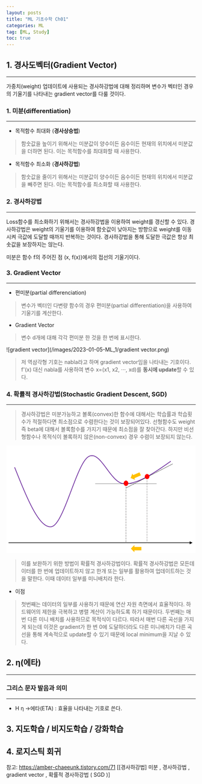 ```yaml
---
layout: posts
title: "ML 기초수학 Ch01"
categories: ML
tag: [ML, Study]
toc: true
---
```


## 1. 경사도벡터(Gradient Vector)

***

가중치(weight) 업데이트에 사용되는 경사하강법에 대해 정리하며 변수가 벡터인 경우의 기울기를 나타내는 gradient vector를 다룰 것이다.

### **1. 미분(differentiation)**

***

- 목적함수 최대화 (**경사상승법**)
> 함숫값을 높이기 위해서는 미분값이 양수이든 음수이든 현재의 위치에서 미분값을 더하면 된다. 이는 목적함수를 최대화할 때 사용한다.

- 목적함수 최소화 (**경사하강법**)
> 함숫값을 줄이기 위해서는 미분값이 양수이든 음수이든 현재의 위치에서 미분값을 빼주면 된다. 이는 목적함수를 최소화할 때 사용한다.

### **2. 경사하강법**

***

Loss함수를 최소화하기 위해서는 경사하강법을 이용하여 weight를 갱신할 수 있다. 경사하강법은 weight의 기울기를 이용하여 함숫값이 낮아지는 방향으로 weight를 이동시켜 극값에 도달할 때까지 반복하는 것이다. 경사하강법을 통해 도달한 극값은 항상 최솟값을 보장하지는 않는다.

미분은 함수 f의 주어진 점 (x, f(x))에서의 접선의 기울기이다.

### **3. Gradient Vector**

***

- 편미분(partial differenciation)
> 변수가 벡터인 다변량 함수의 경우 편미분(partial differentiation)을 사용하여 기울기를 계산한다.

- Gradient Vector
> 변수 d개에 대해 각각 편미분 한 것을 한 번에 표시한다.

![gradient vector](/images/2023-01-05-ML_1/gradient vector.png)

> 저 역삼각형 기호는 nabla라고 하며 gradient vector임을 나타내는 기호이다. f'(x) 대신 nabla를 사용하여 변수 x=(x1, x2, ···, xd)를 **동시에 update**할 수 있다.

### **4. 확률적 경사하강법(Stochastic Gradient Descent, SGD)**

***

> 경사하강법은 미분가능하고 볼록(convex)한 함수에 대해서는 학습률과 학습횟수가 적절하다면 최소점으로 수렴한다는 것이 보장되어있다. 선형함수도 weight 즉 beta에 대해서 볼록함수를 가지기 때문에 최소점을 잘 찾아간다. 하지만 비선형함수나 목적식이 볼록하지 않은(non-convex) 경우 수렴이 보장되지 않는다.

![확률적_경사하강법](/images/2023-01-05-ML_1/확률적_경사하강법.png)

> 이를 보완하기 위한 방법이 확률적 경사하강법이다. 확률적 경사하강법은 모든데이터를 한 번에 업데이트하지 않고 한개 또는 일부를 활용하여 업데이트하는 것을 말한다. 이때 데이터 일부를 미니배치라 한다. 

- 이점
> 첫번째는 데이터의 일부를 사용하기 때문에 연산 자원 측면에서 효율적이다. 하드웨어의 제한을 극복하고 병렬 계산이 가능하도록 하기 때문이다.
> 두번째는 매번 다른 미니 배치를 사용하므로 목적식이 다르다. 따라서 매번 다른 곡선을 가지게 되는데 이것은 gradient가 한 번 0에 도달하더라도 다른 미니배치가 다른 곡선을 통해 계속적으로 update할 수 있기 때문에 local minimum을 지날 수 있다.

## 2. η(에타)

***

### 그리스 문자 발음과 의미

***

* Η η →에타(ETA) : 효율을 나타내는 기호로 쓴다.

## 3. 지도학습 / 비지도학습 / 강화학습



## 4. 로지스틱 회귀


참고: https://amber-chaeeunk.tistory.com/71 [[경사하강법] 미분 , 경사하강법 , gradient vector , 확률적 경사하강법 ( SGD )]